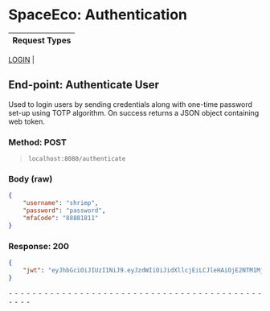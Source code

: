 # SpaceEco: Authentication

Request Types |
------------------|
[LOGIN](#End-point:-Authenticate-User)
|


## End-point: Authenticate User
Used to login users by sending credentials along with one-time password set-up using TOTP algorithm. On success returns a JSON object containing web token.

### Method: POST
>```
>localhost:8080/authenticate
>```
### Body (**raw**)

```json
{
    "username": "shrimp",
    "password": "password",
    "mfaCode": "88881811"
}
```

### Response: 200
```json
{
    "jwt": "eyJhbGciOiJIUzI1NiJ9.eyJzdWIiOiJidXllcjEiLCJleHAiOjE2NTM1MjIyMjYsInVzZXJJZCI6MSwiaWF0IjoxNjUwOTMwMjI2fQ.A38Mg-96kQLnFdGAeSKCaTfQN5RQHpBGApMytpbXNgU"
}
```


⁃ ⁃ ⁃ ⁃ ⁃ ⁃ ⁃ ⁃ ⁃ ⁃ ⁃ ⁃ ⁃ ⁃ ⁃ ⁃ ⁃ ⁃ ⁃ ⁃ ⁃ ⁃ ⁃ ⁃ ⁃ ⁃ ⁃ ⁃ ⁃ ⁃ ⁃ ⁃ ⁃ ⁃ ⁃ ⁃ ⁃ ⁃ ⁃ ⁃ ⁃ ⁃ ⁃ ⁃ ⁃ ⁃ ⁃
